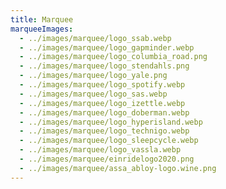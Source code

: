 ```yaml
---
title: Marquee
marqueeImages:
  - ../images/marquee/logo_ssab.webp
  - ../images/marquee/logo_gapminder.webp
  - ../images/marquee/logo_columbia_road.png
  - ../images/marquee/logo_stendahls.png
  - ../images/marquee/logo_yale.png
  - ../images/marquee/logo_spotify.webp
  - ../images/marquee/logo_sas.webp
  - ../images/marquee/logo_izettle.webp
  - ../images/marquee/logo_doberman.webp
  - ../images/marquee/logo_hyperisland.webp
  - ../images/marquee/logo_technigo.webp
  - ../images/marquee/logo_sleepcycle.webp
  - ../images/marquee/logo_vassla.webp
  - ../images/marquee/einridelogo2020.png
  - ../images/marquee/assa_abloy-logo.wine.png
---
```

